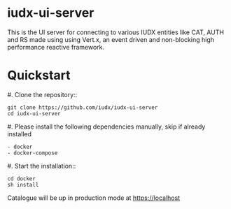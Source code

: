 # iudx-ui-server
This is the UI server for connecting to various IUDX entities like CAT, AUTH and RS made using using Vert.x, an event driven and non-blocking high performance reactive framework.

Quickstart
========== 

#. Clone the repository::

    git clone https://github.com/iudx/iudx-ui-server
    cd iudx-ui-server

#. Please install the following dependencies manually, skip if already installed

	- docker
	- docker-compose
    
#. Start the installation::

    cd docker
    sh install
    
Catalogue will be up in production mode at <https://localhost>